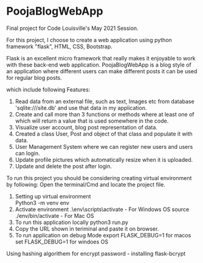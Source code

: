 # PoojaBlogWebApp
Final project for Code Louisville's May 2021 Session.

For this project, I choose to create a web application using python framework "flask", HTML, CSS, Bootstrap.

Flask is an excellent micro framework that really makes it enjoyable to work with these back-end web application. PoojaBlogWebApp is a blog style of an application where different users can make different posts it can be used for regular blog posts. 

which include following Features:
1.  Read data from an external file, such as text, Images etc  from database 'sqlite:///site.db' and use that data in my application.
2.  Create and call more than 3 functions or methods where at least one of which will return a value that is used somewhere in the code.
3.  Visualize user account, blog post representation of data.
4.  Created a class User, Post and object of that class and populate it with data.
5.  User Management System where we can register new users and users can login.
6.  Update profile pictures which automatically resize when it is uploaded.
7.  Update and delete the post after login.



To run this project you should be considering creating virtual environment by following:
Open the terminal/Cmd and locate the project file.
1.  Setting up virtual environment  
        Python3 -m venv env
2.  Activate environment
        .\env\scripts\activate   - For Windows OS
        source ./env/bin/activate - For Mac OS 
3.  To run this application locally 
        python3 run.py
4.  Copy the URL shown in teriminal and paste it on browser.
5.  To run application on debug Mode
        export FLASK_DEBUG=1    for macos
        set FLASK_DEBUG=1       for windoes OS


Using hashing algorithem for encrypt password  - installing flask-bcrypt